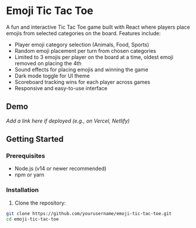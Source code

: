 # Emoji Tic Tac Toe

A fun and interactive Tic Tac Toe game built with React where players place emojis from selected categories on the board. Features include:

- Player emoji category selection (Animals, Food, Sports)
- Random emoji placement per turn from chosen categories
- Limited to 3 emojis per player on the board at a time, oldest emoji removed on placing the 4th
- Sound effects for placing emojis and winning the game
- Dark mode toggle for UI theme
- Scoreboard tracking wins for each player across games
- Responsive and easy-to-use interface

## Demo

*Add a link here if deployed (e.g., on Vercel, Netlify)*

## Getting Started

### Prerequisites

- Node.js (v14 or newer recommended)
- npm or yarn

### Installation

1. Clone the repository:

```bash
git clone https://github.com/yourusername/emoji-tic-tac-toe.git
cd emoji-tic-tac-toe
